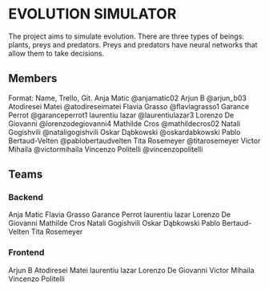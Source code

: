 # EVOLUTION SIMULATOR

The project aims to simulate evolution. 
There are three types of beings: plants, preys and predators. 
Preys and predators have neural networks that allow them to take decisions. 

## Members
Format: Name, Trello, Git.
Anja Matic 
@anjamatic02
Arjun B
@arjun_b03
Atodiresei Matei
@atodireseimatei
Flavia Grasso
@flaviagrasso1
Garance Perrot
@garanceperrot1
laurentiu lazar
@laurentiulazar3
Lorenzo De Giovanni
@lorenzodegiovanni4
Mathilde Cros
@mathildecros02
Natali Gogishvili
@nataligogishvili
Oskar Dąbkowski
@oskardabkowski
Pablo Bertaud-Velten
@pablobertaudvelten
Tita Rosemeyer
@titarosemeyer
Victor Mihaila
@victormihaila
Vincenzo Politelli
@vincenzopolitelli

## Teams

### Backend
Anja Matic 
Flavia Grasso
Garance Perrot
laurentiu lazar
Lorenzo De Giovanni
Mathilde Cros
Natali Gogishvili
Oskar Dąbkowski
Pablo Bertaud-Velten
Tita Rosemeyer

### Frontend
Arjun B
Atodiresei Matei
laurentiu lazar
Lorenzo De Giovanni
Victor Mihaila
Vincenzo Politelli
